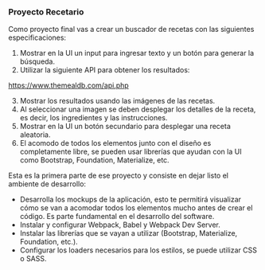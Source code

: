 ### Proyecto Recetario

Como proyecto final vas a crear un buscador de recetas con las siguientes especificaciones:

1. Mostrar en la UI un input para ingresar texto y un botón para generar la búsqueda.
2. Utilizar la siguiente API para obtener los resultados:

https://www.themealdb.com/api.php

3. Mostrar los resultados usando las imágenes de las recetas.
4. Al seleccionar una imagen se deben desplegar los detalles de la receta, es decir, los ingredientes y las instrucciones.
5. Mostrar en la UI un botón secundario para desplegar una receta aleatoria.
6. El acomodo de todos los elementos junto con el diseño es completamente libre, se pueden usar librerías que ayudan con la UI como Bootstrap, Foundation, Materialize, etc.

Esta es la primera parte de ese proyecto y consiste en dejar listo el ambiente de desarrollo:

- Desarrolla los mockups de la aplicación, esto te permitirá visualizar cómo se van a acomodar todos los elementos mucho antes de crear el código. Es parte fundamental en el desarrollo del software.
- Instalar y configurar Webpack, Babel y Webpack Dev Server.
- Instalar las librerías que se vayan a utilizar (Bootstrap, Materialize, Foundation, etc.).
- Configurar los loaders necesarios para los estilos, se puede utilizar CSS o SASS.

